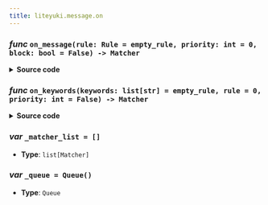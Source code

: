 ```yaml
---
title: liteyuki.message.on
---
```

### *func* `on_message(rule: Rule = empty_rule, priority: int = 0, block: bool = False) -> Matcher`


<details>
<summary> <b>Source code</b> </summary>

```python
def on_message(rule: Rule=empty_rule, priority: int=0, block: bool=False) -> Matcher:
    matcher = Matcher(rule, priority, block)
    for i, m in enumerate(_matcher_list):
        if m.priority < matcher.priority:
            _matcher_list.insert(i, matcher)
            break
    else:
        _matcher_list.append(matcher)
    return matcher
```
</details>

### *func* `on_keywords(keywords: list[str] = empty_rule, rule = 0, priority: int = False) -> Matcher`


<details>
<summary> <b>Source code</b> </summary>

```python
def on_keywords(keywords: list[str], rule=empty_rule, priority: int=0, block: bool=False) -> Matcher:

    @Rule
    async def on_keywords_rule(event: MessageEvent):
        return any((keyword in event.raw_message for keyword in keywords))
    return on_message(on_keywords_rule & rule, priority, block)
```
</details>

### ***var*** `_matcher_list = []`

- **Type**: `list[Matcher]`

### ***var*** `_queue = Queue()`

- **Type**: `Queue`

